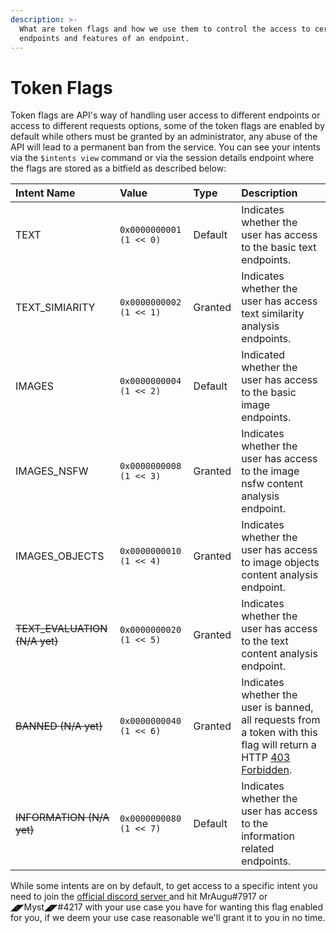 ```yaml
---
description: >-
  What are token flags and how we use them to control the access to certain
  endpoints and features of an endpoint.
---
```


# Token Flags

Token flags are API's way of handling user access to different endpoints or access to different requests options, some of the token flags are enabled by default while others must be granted by an administrator, any abuse of the API will lead to a permanent ban from the service. You can see your intents via the `$intents view` command or via the session details endpoint where the flags are stored as a bitfield as described below:

|  Intent Name | Value | Type | Description |
| :--- | :--- | :--- | :--- |
| TEXT | `0x0000000001` `(1 << 0)` | Default | Indicates whether the user has access to the basic text endpoints. |
| TEXT\_SIMIARITY | `0x0000000002` `(1 << 1)` | Granted | Indicates whether the user has access text similarity analysis endpoints. |
| IMAGES | `0x0000000004` `(1 << 2)` | Default | Indicated whether the user has access to the basic image endpoints. |
| IMAGES\_NSFW | `0x0000000008` `(1 << 3)` | Granted | Indicates whether the user has access to the image nsfw content analysis endpoint. |
| IMAGES\_OBJECTS | `0x0000000010` `(1 << 4)` | Granted | Indicates whether the user has access to image objects content analysis endpoint.  |
| ~~TEXT\_EVALUATION \(N/A yet\)~~ | `0x0000000020` `(1 << 5)` | Granted | Indicates whether the user has access to the text content analysis endpoint.  |
| ~~BANNED \(N/A yet\)~~ | `0x0000000040` `(1 << 6)` | Granted | Indicates whether the user is banned, all requests from a token with this flag will return a HTTP [403 Forbidden](https://developer.mozilla.org/en-US/docs/Web/HTTP/Status/403). |
| ~~INFORMATION \(N/A yet\)~~ | `0x0000000080` `(1 << 7)` | Default | Indicates whether the user has access to the information related endpoints. |

While some intents are on by default, to get access to a specific intent you need to join the [official discord server ](https://discord.gg/rk7cVyk)and hit MrAugu\#7917 or ◢◤Myst◢◤\#4217 with your use case you have for wanting this flag enabled for you, if we deem your use case reasonable we'll grant it to you in no time.

